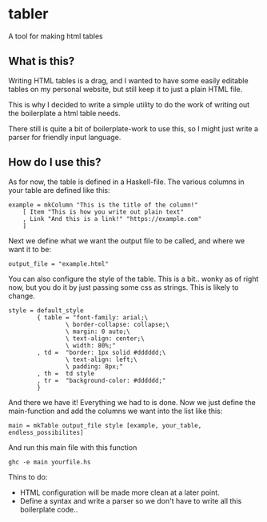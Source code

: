 # tabler
A tool for making html tables

## What is this?
Writing HTML tables is a drag, and I wanted to have some easily editable tables
on my personal website, but still keep it to just a plain HTML file.

This is why I decided to write a simple utility to do the work of writing out
the boilerplate a html table needs.

There still is quite a bit of boilerplate-work to use this, so I might just
write a parser for friendly input language.

## How do I use this?

As for now, the table is defined in a Haskell-file.
The various columns in your table are defined like this:
```
example = mkColumn "This is the title of the column!"
    [ Item "This is how you write out plain text"
    , Link "And this is a link!" "https://example.com"
    ]
```

Next we define what we want the output file to be called, and where we want it to be:
```
output_file = "example.html"
```


You can also configure the style of the table. This is a bit.. wonky as of right now, but you do it by just passing some css as strings. This is likely to change.

```
style = default_style
        { table = "font-family: arial;\
                \ border-collapse: collapse;\
                \ margin: 0 auto;\
                \ text-align: center;\
                \ width: 80%;"
        , td =  "border: 1px solid #dddddd;\
                \ text-align: left;\
                \ padding: 8px;"
        , th =  td style
        , tr =  "background-color: #dddddd;"
        }
```

And there we have it! Everything we had to is done. Now we just define
the main-function and add the columns we want into the list like this:
```
main = mkTable output_file style [example, your_table, endless_possibilites]
```
And run this main file with this function
```
ghc -e main yourfile.hs
```

Thins to do:
* HTML configuration will be made more clean at a later point.
* Define a syntax and write a parser so we don't have to write all this boilerplate code..
